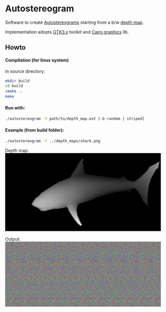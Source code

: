 # Autostereogram
Software to create [Autostereograms](https://en.wikipedia.org/wiki/Autostereogram) starting from a b/w [depth map](https://en.wikipedia.org/wiki/Depth_map).

Implementation adopts [GTK3.x](https://developer.gnome.org/gtk3/3.0/) toolkit and [Cairo graphics](https://www.cairographics.org/) lib.

## Howto

#### Compilation (for linux system)
In source directory:
 
```bash
mkdir build
cd build
cmake ..
make
```
 
#### Run with:

```bash
./autostereogram -f path/to/depth_map.ext [-b random | striped]
```

#### Example (from build folder):

```bash
./autostereogram -f ../depth_maps/shark.png
```

Depth map:
![Depth map](depth_maps/shark.png)

Output:
![Stereograms](stereograms/shark.png)
